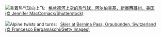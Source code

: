![](https://www.bing.com/th?id=OHR.BalloonDay_ZH-CN7571792218_UHD.jpg&w=1000)乘着热气球向上飞:&nbsp;&ensp;[格兰德河上空的热气球，阿尔伯克基，新墨西哥州，美国 (© Jennifer MacCornack/Shutterstock)](https://www.bing.com/th?id=OHR.BalloonDay_ZH-CN7571792218_UHD.jpg)
<br><br/>
![](https://www.bing.com/th?id=OHR.BerninaPass_EN-US8788589226_UHD.jpg&w=1000)Alpine twists and turns:&nbsp;&ensp;[Skier at Bernina Pass, Graubünden, Switzerland (© Francesco Bergamaschi/Getty Images)](https://www.bing.com/th?id=OHR.BerninaPass_EN-US8788589226_UHD.jpg)
<br><br/>
